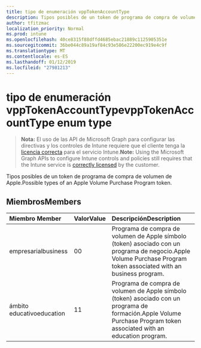 ```yaml
---
title: tipo de enumeración vppTokenAccountType
description: Tipos posibles de un token de programa de compra de volumen de Apple.
author: tfitzmac
localization_priority: Normal
ms.prod: intune
ms.openlocfilehash: 40ce8315f88dffd4685ebac21889c1125905351e
ms.sourcegitcommit: 36be044c89a19af84c93e586e22200ec919e4c9f
ms.translationtype: MT
ms.contentlocale: es-ES
ms.lasthandoff: 01/12/2019
ms.locfileid: "27981213"
---
```

# <a name="vpptokenaccounttype-enum-type"></a><span data-ttu-id="ae22b-103">tipo de enumeración vppTokenAccountType</span><span class="sxs-lookup"><span data-stu-id="ae22b-103">vppTokenAccountType enum type</span></span>

> <span data-ttu-id="ae22b-104">**Nota:** El uso de las API de Microsoft Graph para configurar las directivas y los controles de Intune requiere que el cliente tenga la [licencia correcta](https://go.microsoft.com/fwlink/?linkid=839381) para el servicio Intune.</span><span class="sxs-lookup"><span data-stu-id="ae22b-104">**Note:** Using the Microsoft Graph APIs to configure Intune controls and policies still requires that the Intune service is [correctly licensed](https://go.microsoft.com/fwlink/?linkid=839381) by the customer.</span></span>

<span data-ttu-id="ae22b-105">Tipos posibles de un token de programa de compra de volumen de Apple.</span><span class="sxs-lookup"><span data-stu-id="ae22b-105">Possible types of an Apple Volume Purchase Program token.</span></span>
## <a name="members"></a><span data-ttu-id="ae22b-106">Miembros</span><span class="sxs-lookup"><span data-stu-id="ae22b-106">Members</span></span>
|<span data-ttu-id="ae22b-107">Miembro	</span><span class="sxs-lookup"><span data-stu-id="ae22b-107">Member</span></span>|<span data-ttu-id="ae22b-108">Valor</span><span class="sxs-lookup"><span data-stu-id="ae22b-108">Value</span></span>|<span data-ttu-id="ae22b-109">Descripción</span><span class="sxs-lookup"><span data-stu-id="ae22b-109">Description</span></span>|
|:---|:---|:---|
|<span data-ttu-id="ae22b-110">empresarial</span><span class="sxs-lookup"><span data-stu-id="ae22b-110">business</span></span>|<span data-ttu-id="ae22b-111">0</span><span class="sxs-lookup"><span data-stu-id="ae22b-111">0</span></span>|<span data-ttu-id="ae22b-112">Programa de compra de volumen de Apple símbolo (token) asociado con un programa de negocio.</span><span class="sxs-lookup"><span data-stu-id="ae22b-112">Apple Volume Purchase Program token associated with an business program.</span></span>|
|<span data-ttu-id="ae22b-113">ámbito educativo</span><span class="sxs-lookup"><span data-stu-id="ae22b-113">education</span></span>|<span data-ttu-id="ae22b-114">1</span><span class="sxs-lookup"><span data-stu-id="ae22b-114">1</span></span>|<span data-ttu-id="ae22b-115">Programa de compra de volumen de Apple símbolo (token) asociado con un programa de formación.</span><span class="sxs-lookup"><span data-stu-id="ae22b-115">Apple Volume Purchase Program token associated with an education program.</span></span>|



